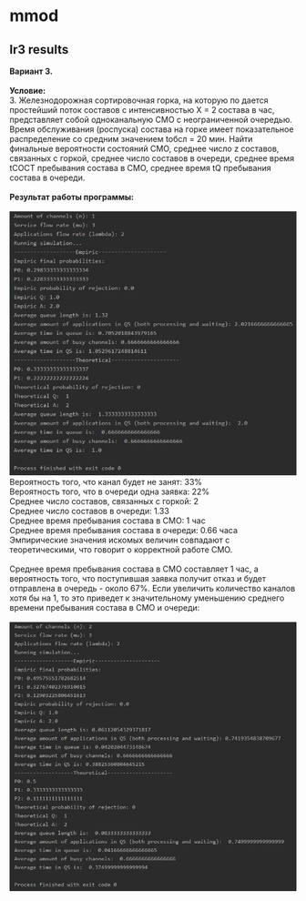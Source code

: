 # mmod
## lr3 results
<strong>Вариант 3.<br/><br/> Условие:<br/></strong>
3.	Железнодорожная сортировочная горка, на которую по дается простейший поток составов с интенсивностью X = 2 состава в час, представляет собой одноканальную СМО с неограниченной очередью. Время обслуживания (роспуска) состава на горке имеет показательное распределение со средним значением tобсл = 20 мин. Найти финальные вероятности состояний СМО, среднее число z составов, связанных с горкой, среднее число составов в очереди, среднее время tCOCT пребывания состава в СМО, среднее время tQ пребывания состава в очереди. 
<br/><br/><strong>Результат работы программы:<br/></strong><br/>
![res1](https://github.com/EleonoraGalieva/mmod/blob/main/images/lr3-res.jpg)<br/>
Вероятность того, что канал будет не занят: 33%<br/>
Вероятность того, что в очереди одна заявка: 22%<br/>
Среднее число составов, связанных с горкой: 2<br/>
Среднее число составов в очереди: 1.33<br/>
Среднее время пребывания состава в СМО: 1 час<br/>
Среднее время пребывания состава в очереди: 0.66 часа<br/>
Эмпирические значения искомых величин совпадают с теоретическими, что говорит о корректной работе СМО.<br/>
<br/>
Среднее время пребывания состава в СМО составляет 1 час, а вероятность того, что поступившая заявка получит отказ и будет отправлена в очередь - около 67%. 
Если увеличить количество каналов хотя бы на 1, то это приведет к значительному уменьшению среднего времени пребывания состава в СМО и очереди:
<br/><br/>
![res2](https://github.com/EleonoraGalieva/mmod/blob/main/images/lr3-res-2.jpg)<br/>
